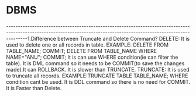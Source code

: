 # DBMS




---------------------------------------------------------------------------------------------------------------------------------------------------------------------1.Difference between Truncate and Delete Command?
   DELETE:
       It is used to delete one or all records in table.
              EXAMPLE: DELETE FROM TABLE_NAME;
                       COMMIT;
                       DELETE FROM TABLE_NAME WHERE NAME="ANU";
                       COMMIT;
       It is can use WHERE condition(ie can filter the table).
       It is DML command so it needs to be COMMIT(to save the changes made).It can ROLLBACK.
       It is slower than TRUNCATE.
  TRUNCATE:
      It is used to truncate all records.
         EXAMPLE:TRUNCATE TABLE TABLE_NAME;
      WHERE condition cant be used.
      It is DDL command so there is no need for COMMIT.
      It is Faster than Delete.
